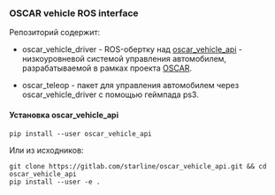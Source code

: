### OSCAR vehicle ROS interface

Репозиторий содержит:

* oscar_vehicle_driver - ROS-обертку над [oscar_vehicle_api](https://gitlab.com/starline/oscar_vehicle_api) - низкоуровневой системой управления автомобилем, разрабатываемой в рамках проекта [OSCAR](https://gitlab.com/starline/oscar).

* oscar_teleop - пакет для управления автомобилем через oscar_vehicle_driver с помощью геймпада ps3.


#### Установка oscar_vehicle_api

```
pip install --user oscar_vehicle_api
```

Или из исходников:

```
git clone https://gitlab.com/starline/oscar_vehicle_api.git && cd oscar_vehicle_api
pip install --user -e .
```
